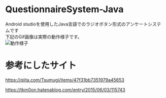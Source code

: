 # QuestionnaireSystem-Java

Android studioを使用したJava言語でのラジオボタン形式のアンケートシステムです   
下記のGif画像は実際の動作様子です。  
![動作様子](https://github.com/afresgamer/QuestionnaireSystem-Java/blob/master/QuestionSystemJava.gif)

# 参考にしたサイト
https://qiita.com/Tsumugi/items/47f31bb7351979a45653  

https://tkm0on.hatenablog.com/entry/2015/06/03/115743

